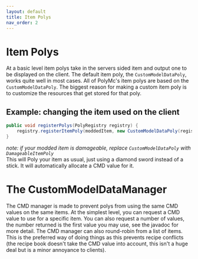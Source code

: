 ```yaml
---
layout: default
title: Item Polys
nav_order: 2
---
```


# Item Polys
At a basic level item polys take in the servers sided item and output one to be displayed on the client.
The default item poly, the `CustomModelDataPoly`, works quite well in most cases.
All of PolyMc's item polys are based on the `CustomModelDataPoly`. The biggest reason for making a custom item poly is to customize the resources that get stored for that poly.

## Example: changing the item used on the client
```java
public void registerPolys(PolyRegistry registry) {
    registry.registerItemPoly(moddedItem, new CustomModelDataPoly(registery.getCMDManager(), moddedItem, Items.DIAMOND_SWORD))
}
```
*note: if your modded item is damageable, replace `CustomModelDataPoly` with `DamageableItemPoly`*  
This will Poly your item as usual, just using a diamond sword instead of a stick. It will automatically allocate a CMD value for it.

# The CustomModelDataManager

The CMD manager is made to prevent polys from using the same CMD values on the same items.
At the simplest level, you can request a CMD value to use for a specific item.
You can also request a number of values, the number returned is the first value you may use, see the javadoc for more detail.
The CMD manager can also round-robin from a list of items.
This is the preferred way of doing things as this prevents recipe conflicts (the recipe book doesn't take the CMD value into account, this isn't a huge deal but is a minor annoyance to clients).

